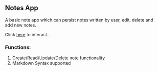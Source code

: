 ## Notes App

A basic note app which can persist notes written by user, edit, delete and add new notes.

Click [here](https://rawgit.com/Swapnil-ingle/JavaScript_mini_projects/main/notes-app/index.html) to interact...

### Functions:

1. Create/Read/Update/Delete note functionality
2. Markdown Syntax supported